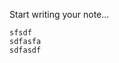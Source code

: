 <p>Start writing your note...</p><p></p><p></p><pre class="editor-code-block"><code>sfsdf
sdfasfa
sdfasdf</code></pre><p></p>